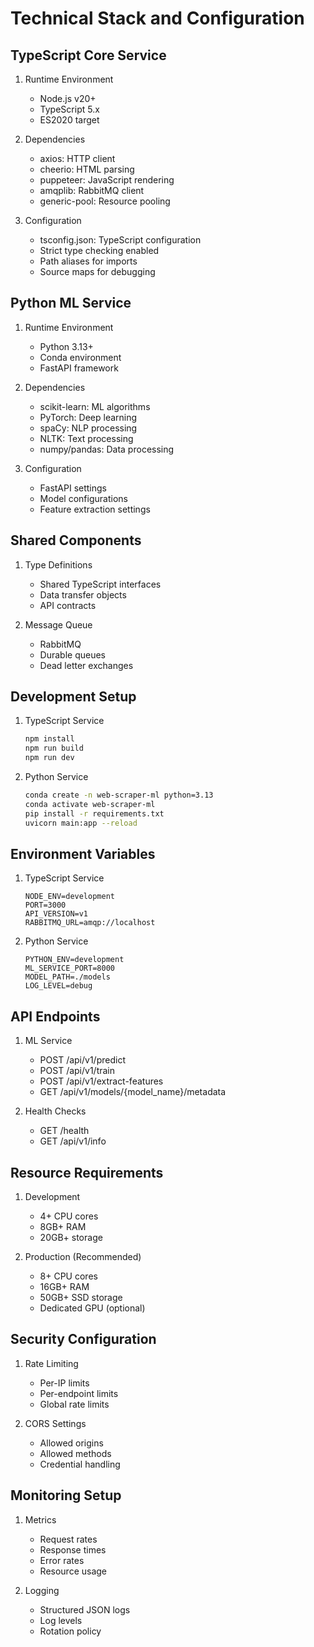 # Technical Stack and Configuration

## TypeScript Core Service
1. Runtime Environment
   - Node.js v20+
   - TypeScript 5.x
   - ES2020 target

2. Dependencies
   - axios: HTTP client
   - cheerio: HTML parsing
   - puppeteer: JavaScript rendering
   - amqplib: RabbitMQ client
   - generic-pool: Resource pooling

3. Configuration
   - tsconfig.json: TypeScript configuration
   - Strict type checking enabled
   - Path aliases for imports
   - Source maps for debugging

## Python ML Service
1. Runtime Environment
   - Python 3.13+
   - Conda environment
   - FastAPI framework

2. Dependencies
   - scikit-learn: ML algorithms
   - PyTorch: Deep learning
   - spaCy: NLP processing
   - NLTK: Text processing
   - numpy/pandas: Data processing

3. Configuration
   - FastAPI settings
   - Model configurations
   - Feature extraction settings

## Shared Components
1. Type Definitions
   - Shared TypeScript interfaces
   - Data transfer objects
   - API contracts

2. Message Queue
   - RabbitMQ
   - Durable queues
   - Dead letter exchanges

## Development Setup
1. TypeScript Service
   ```bash
   npm install
   npm run build
   npm run dev
   ```

2. Python Service
   ```bash
   conda create -n web-scraper-ml python=3.13
   conda activate web-scraper-ml
   pip install -r requirements.txt
   uvicorn main:app --reload
   ```

## Environment Variables
1. TypeScript Service
   ```env
   NODE_ENV=development
   PORT=3000
   API_VERSION=v1
   RABBITMQ_URL=amqp://localhost
   ```

2. Python Service
   ```env
   PYTHON_ENV=development
   ML_SERVICE_PORT=8000
   MODEL_PATH=./models
   LOG_LEVEL=debug
   ```

## API Endpoints
1. ML Service
   - POST /api/v1/predict
   - POST /api/v1/train
   - POST /api/v1/extract-features
   - GET /api/v1/models/{model_name}/metadata

2. Health Checks
   - GET /health
   - GET /api/v1/info

## Resource Requirements
1. Development
   - 4+ CPU cores
   - 8GB+ RAM
   - 20GB+ storage

2. Production (Recommended)
   - 8+ CPU cores
   - 16GB+ RAM
   - 50GB+ SSD storage
   - Dedicated GPU (optional)

## Security Configuration
1. Rate Limiting
   - Per-IP limits
   - Per-endpoint limits
   - Global rate limits

2. CORS Settings
   - Allowed origins
   - Allowed methods
   - Credential handling

## Monitoring Setup
1. Metrics
   - Request rates
   - Response times
   - Error rates
   - Resource usage

2. Logging
   - Structured JSON logs
   - Log levels
   - Rotation policy